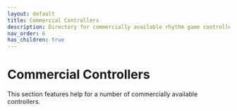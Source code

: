 ```yaml
---
layout: default
title: Commercial Controllers
description: Directory for commercially available rhythm game controllers.
nav_order: 6
has_children: true
---
```


# Commercial Controllers

This section features help for a number of commercially available controllers.